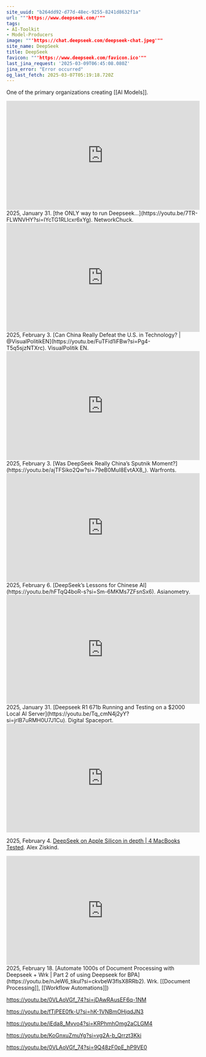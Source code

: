 ```yaml
---
site_uuid: "b264dd92-d77d-48ec-9255-8241d8632f1a"
url: ""'https://www.deepseek.com/'""
tags:
- AI-Toolkit
- Model-Producers
image: ""'https://chat.deepseek.com/deepseek-chat.jpeg'""
site_name: DeepSeek
title: DeepSeek
favicon: ""'https://www.deepseek.com/favicon.ico'""
last_jina_request: '2025-03-09T06:45:08.080Z'
jina_error: "Error occurred"
og_last_fetch: 2025-03-07T05:19:18.720Z
---
```

One of the primary organizations creating [[AI Models]].
<iframe 
  style="aspect-ratio:16/9;width:100%;height:auto" 
  src="https://www.youtube.com/embed/7TR-FLWNVHY?si=IYcTG1RLIcxr6xYg" 
  title="YouTube video player" 
  frameborder="0" 
  allow="accelerometer; autoplay; clipboard-write; encrypted-media; gyroscope; picture-in-picture; web-share" 
  referrerpolicy="strict-origin-when-cross-origin" 
  allowfullscreen
></iframe>
2025, January 31. [the ONLY way to run Deepseek...](https://youtu.be/7TR-FLWNVHY?si=IYcTG1RLIcxr6xYg). NetworkChuck.

<iframe 
  style="aspect-ratio:16/9;width:100%;height:auto" 
  src="https://www.youtube.com/embed/FuTFid1iFBw?si=Pg4-T5q5sjzNTXrc" 
  title="YouTube video player" 
  frameborder="0" 
  allow="accelerometer; autoplay; clipboard-write; encrypted-media; gyroscope; picture-in-picture; web-share" 
  referrerpolicy="strict-origin-when-cross-origin" 
  allowfullscreen
></iframe>
2025, February 3. [Can China Really Defeat the U.S. in Technology? | @VisualPolitikEN](https://youtu.be/FuTFid1iFBw?si=Pg4-T5q5sjzNTXrc). VisualPolitik EN.

<iframe 
  style="aspect-ratio:16/9;width:100%;height:auto" 
  src="https://www.youtube.com/embed/ajTFSiko2Qw?si=79eB0MuI8EvtAX8_" 
  title="YouTube video player" 
  frameborder="0" 
  allow="accelerometer; autoplay; clipboard-write; encrypted-media; gyroscope; picture-in-picture; web-share" 
  referrerpolicy="strict-origin-when-cross-origin" 
  allowfullscreen
></iframe>
2025, February 3. [Was DeepSeek Really China’s Sputnik Moment?](https://youtu.be/ajTFSiko2Qw?si=79eB0MuI8EvtAX8_). Warfronts.

<iframe 
  style="aspect-ratio:16/9;width:100%;height:auto" 
  src="https://www.youtube.com/embed/hFTqQ4boR-s?si=Sm-6MKMs7ZFsnSx6" 
  title="YouTube video player" 
  frameborder="0" 
  allow="accelerometer; autoplay; clipboard-write; encrypted-media; gyroscope; picture-in-picture; web-share" 
  referrerpolicy="strict-origin-when-cross-origin" 
  allowfullscreen
></iframe>
2025, February 6. [DeepSeek’s Lessons for Chinese AI](https://youtu.be/hFTqQ4boR-s?si=Sm-6MKMs7ZFsnSx6). Asianometry.

<iframe 
  style="aspect-ratio:16/9;width:100%;height:auto" 
  src="https://www.youtube.com/embed/Tq_cmN4j2yY?si=jrlB7uRMH0U7J1Cu" 
  title="YouTube video player" 
  frameborder="0" 
  allow="accelerometer; autoplay; clipboard-write; encrypted-media; gyroscope; picture-in-picture; web-share" 
  referrerpolicy="strict-origin-when-cross-origin" 
  allowfullscreen
></iframe>
2025, January 31. [Deepseek R1 671b Running and Testing on a $2000 Local AI Server](https://youtu.be/Tq_cmN4j2yY?si=jrlB7uRMH0U7J1Cu). Digital Spaceport.
<iframe 
  style="aspect-ratio:16/9;width:100%;height:auto" 
  src="https://www.youtube.com/embed/jdgy9YUSv0s?si=OlU9SN_1f4Fl3Ivg" 
  title="YouTube video player" 
  frameborder="0" 
  allow="accelerometer; autoplay; clipboard-write; encrypted-media; gyroscope; picture-in-picture; web-share" 
  referrerpolicy="strict-origin-when-cross-origin" 
  allowfullscreen
></iframe>

2025, February 4. [DeepSeek on Apple Silicon in depth | 4 MacBooks Tested](https://youtu.be/jdgy9YUSv0s?si=OlU9SN_1f4Fl3Ivg). Alex Ziskind.

<iframe 
  style="aspect-ratio:16/9;width:100%;height:auto" 
  src="https://www.youtube.com/embed/nJeW6_tikuI?si=ckvbeW3flsX8RRb2" 
  title="YouTube video player" 
  frameborder="0" 
  allow="accelerometer; autoplay; clipboard-write; encrypted-media; gyroscope; picture-in-picture; web-share" 
  referrerpolicy="strict-origin-when-cross-origin" 
  allowfullscreen
></iframe>
2025, February 18. [Automate 1000s of Document Processing with Deepseek + Wrk | Part 2 of using Deepseek for BPA](https://youtu.be/nJeW6_tikuI?si=ckvbeW3flsX8RRb2). Wrk. [[Document Processing]], [[Workflow Automations]])

https://youtu.be/0VLAoVGf_74?si=jDAwRAusEF6q-1NM

https://youtu.be/fTjPEE0fk-U?si=hK-1VNBmOHjqdJN3

https://youtu.be/iEda8_Mvvo4?si=KRPhmhOmg2aCLGM4

https://youtu.be/KoGnxuZmuYg?si=vg2A-b_Qrrzt3Kki


https://youtu.be/0VLAoVGf_74?si=9Q48zF0pE_hP9VE0